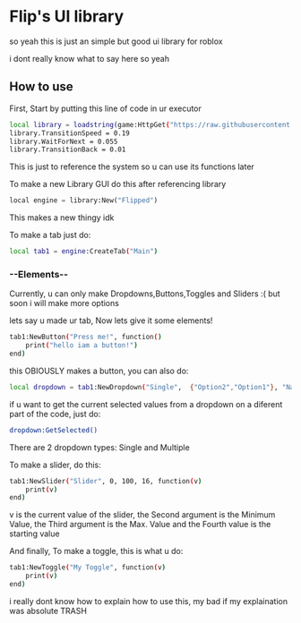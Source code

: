 # Flip's UI library
so yeah this is just an simple but good ui library for roblox

i dont really know what to say here so yeah

## How to use

First, Start by putting this line of code in ur executor

```bash
local library = loadstring(game:HttpGet("https://raw.githubusercontent.com/User3-ship-it/GUIlibraryForChase/refs/heads/main/FlipOne"))()
library.TransitionSpeed = 0.19
library.WaitForNext = 0.055
library.TransitionBack = 0.01
```
This is just to reference the system so u can use its functions later

To make a new Library GUI do this after referencing library

```python
local engine = library:New("Flipped")
```
This makes a new thingy idk

To make a tab just do:

```bash
local tab1 = engine:CreateTab("Main")
```
### --Elements--

Currently, u can only make Dropdowns,Buttons,Toggles and Sliders :( but soon i will make more options

lets say u made ur tab, Now lets give it some elements!

```bash
tab1:NewButton("Press me!", function()
    print("hello iam a button!")
end)
```

this OBIOUSLY makes a button, you can also do:

```bash
local dropdown = tab1:NewDropdown("Single",  {"Option2","Option1"}, "Name")
```
if u want to get the current selected values from a dropdown on a diferent part of the code, just do:

```bash
dropdown:GetSelected()
```

There are 2 dropdown types: Single and Multiple

To make a slider, do this:

```bash
tab1:NewSlider("Slider", 0, 100, 16, function(v)
    print(v)
end)
```

v is the current value of the slider, the Second argument is the Minimum Value, the Third argument is the Max. Value and the Fourth value is the starting value

And finally,
To make a toggle, this is what u do:

```bash
tab1:NewToggle("My Toggle", function(v)
    print(v)
end)
```

i really dont know how to explain how to use this, my bad if my explaination was absolute TRASH

